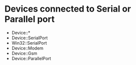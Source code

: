 # Devices connected to Serial or Parallel port


* Device::*
* Device::SerialPort
* Win32::SerialPort
* Device::Modem
* Device::Gsm
* Device::ParallelPort




